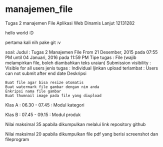 # manajemen_file
Tugas 2 manajemen File Aplikasi Web Dinamis Lanjut 12131282

hello world :D

pertama kali nih pake git :v

soal:
 Judul : Tugas 2 Manajemen File
From 21 Desember, 2015 pada 07:55 PM until 04 Januari, 2016 pada 11:59 PM
Tipe tugas : File (wajib melampirkan file, boleh diambahkan teks uraian)
Submission visibility : Visible for all users
jenis tugas : Individual
Ijinkan upload terlambat : Users can not submit after end date
Deskripsi

	Buat file agar bisa resize otomatis
	Buat watermark file gambar dengan nim anda
	Enkripsi nama file gambar
	Buat thumnail image pada file yang diupload

 

Klas A : 06.30 - 07.45 : Modul kategori

Klas B : 07.45 - 09.15 : Modul produk

Nilai maksimal 35 apabila dikumpulkan melalui link repository github

Nilai maksimal 20 apabila dikumpulkan file pdf yang berisi screenshot dan fileprogram